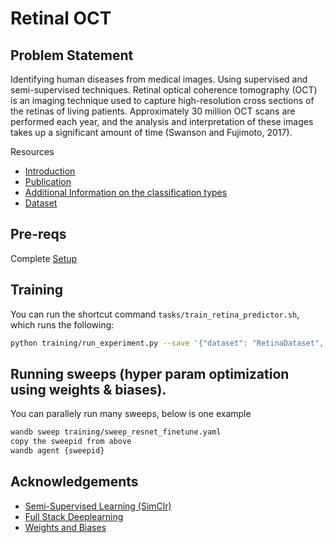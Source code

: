 # Retinal OCT

## Problem Statement
Identifying human diseases from medical images. Using supervised and semi-supervised techniques. Retinal optical coherence tomography (OCT) is an imaging technique used to capture high-resolution cross sections of the retinas of living patients. Approximately 30 million OCT scans are performed each year, and the analysis and interpretation of these images takes up a significant amount of time (Swanson and Fujimoto, 2017).

Resources

- [Introduction](https://www.cell.com/cell/fulltext/S0092-8674(18)30154-5) 
- [Publication](https://bmcophthalmol.biomedcentral.com/articles/10.1186/s12886-020-01382-4)
- [Additional Information on the classification types](http://www.goodhopeeyeclinic.org.uk/oct.html)
- [Dataset](https://www.kaggle.com/paultimothymooney/kermany2018)



## Pre-reqs
Complete [Setup](./setup.md)


## Training
You can run the shortcut command `tasks/train_retina_predictor.sh`, which runs the following:

```sh
python training/run_experiment.py --save '{"dataset": "RetinaDataset", "model": "RetinaModel", "network": "resnetconv", "train_args": {"batch_size": 32}}'
```

## Running sweeps (hyper param optimization using weights & biases).
You can parallely run many sweeps, below is one example
```sh
wandb sweep training/sweep_resnet_finetune.yaml
copy the sweepid from above
wandb agent {sweepid}
```

## Acknowledgements
- [Semi-Supervised Learning (SimClr)](https://github.com/google-research/simclr)
- [Full Stack Deeplearning](https://github.com/full-stack-deep-learning) 
- [Weights and Biases](https://wandb.ai/)